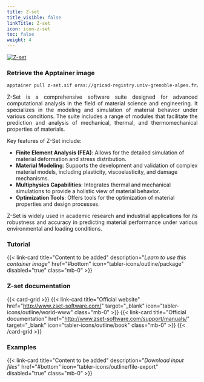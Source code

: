 ```yaml
---
title: Z-set
title_visible: false
linkTitle: Z-set
icon: icon-z-set
toc: false
weight: 4
---
```


<a href="http://www.zset-software.com/" target="_blank" class="codes-pages-top-logo">
    <img alt="Z-set" class="logo-z-set">
</a>

### Retrieve the Apptainer image

```bash
apptainer pull z-set.sif oras://gricad-registry.univ-grenoble-alpes.fr/diamond/apptainer/apptainer-singularity-projects/z-set.sif:latest
```

<div align="justify">

Z-Set is a comprehensive software suite designed for advanced computational analysis in the field of material science and engineering. It specializes in the modeling and simulation of material behavior under various conditions. The suite includes a range of modules that facilitate the prediction and analysis of mechanical, thermal, and thermomechanical properties of materials.

</div>

Key features of Z-Set include:

- **Finite Element Analysis (FEA)**: Allows for the detailed simulation of material deformation and stress distribution.
- **Material Modeling**: Supports the development and validation of complex material models, including plasticity, viscoelasticity, and damage mechanisms.
- **Multiphysics Capabilities**: Integrates thermal and mechanical simulations to provide a holistic view of material behavior.
- **Optimization Tools**: Offers tools for the optimization of material properties and design processes.

<div align="justify">

Z-Set is widely used in academic research and industrial applications for its robustness and accuracy in predicting material performance under various environmental and loading conditions.

</div>

<h3 class="mb-1">Tutorial</h3>

{{< link-card title="Content to be added" description="<i>Learn to use this container image</i>" href="#bottom" icon="tabler-icons/outline/package" disabled="true" class="mb-0" >}}

<h3 class="mb-1 mt-3">Z-set documentation</h3>

{{< card-grid >}}
{{< link-card title="Official website" href="http://www.zset-software.com/" target="_blank" icon="tabler-icons/outline/world-www" class="mb-0" >}}
{{< link-card title="Official documentation" href="http://www.zset-software.com/support/manuals/" target="_blank" icon="tabler-icons/outline/book" class="mb-0" >}}
{{< /card-grid >}}

<h3 class="mb-1 mt-3">Examples</h3>

{{< link-card title="Content to be added" description="<i>Download input files</i>" href="#bottom" icon="tabler-icons/outline/file-export" disabled="true" class="mb-0" >}}
